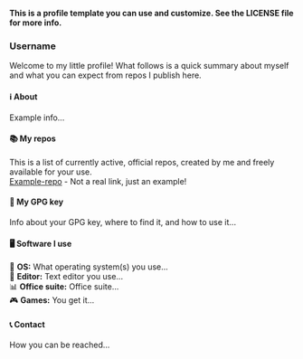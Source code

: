 **This is a profile template you can use and customize. See the LICENSE file for more info.**

### Username
 Welcome to my little profile! What follows is a quick summary about myself and what you can expect from repos I publish here.

#### ℹ️ About
Example info...

#### 📚 My repos
This is a list of currently active, official repos, created by me and freely available for your use.  
[Example-repo](https://github.com/username/example-repo) - Not a real link, just an example!

#### 🔐 My GPG key
Info about your GPG key, where to find it, and how to use it...

#### 🖥️ Software I use
🐧 **OS:** What operating system(s) you use...  
📝 **Editor:** Text editor you use...  
📊 **Office suite:** Office suite...  
🎮 **Games:** You get it...  

#### 📞 Contact
How you can be reached...
